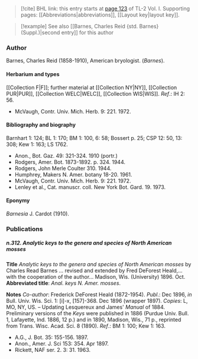 > [!cite] BHL link: this entry starts at [page 123](https://www.biodiversitylibrary.org/item/103414#page/171/mode/1up) of TL-2 Vol. I.
> Supporting pages: [[Abbreviations|abbreviations]], [[Layout key|layout key]].

> [!example] See also [[Barnes, Charles Reid {std. Barnes} (Suppl.)|second entry]] for this author

### Author

Barnes, Charles Reid (1858-1910), American bryologist. (*Barnes*).

#### Herbarium and types

[[Collection F|F]]; further material at [[Collection NY|NY]], [[Collection PUR|PUR]], [[Collection WELC|WELC]], [[Collection WIS|WIS]].
*Ref*.: IH 2: 56.
- McVaugh, Contr. Univ. Mich. Herb. 9: 221. 1972.

#### Bibliography and biography

Barnhart 1: 124; BL 1: 170; BM 1: 100, 6: 58; Bossert p. 25; CSP 12: 50, 13: 308; Kew 1: 163; LS 1762.
- Anon., Bot. Gaz. 49: 321-324. 1910 (portr.)
- Rodgers, Amer. Bot. 1873-1892. p. 324. 1944.
- Rodgers, John Merle Coulter 310. 1944.
- Humphrey, Makers N. Amer. botany 18-20. 1961.
- McVaugh, Contr. Univ. Mich. Herb. 9: 221. 1972.
- Lenley et al., Cat. manuscr. coll. New York Bot. Gard. 19. 1973.

#### Eponymy

*Barnesia* J. Cardot (1910).

### Publications

##### n.312. Analytic keys to the genera and species of North American mosses

**Title**
*Analytic keys to the genera and species of North American mosses* by Charles Read Barnes ... revised and extended by Fred DeForest Heald,... with the cooperation of the author... Madison, Wis. (University) 1896. Oct.
**Abbreviated title**: *Anal. keys N. Amer. mosses*.

**Notes**
*Co-author*: Frederick DeForest Heald (1872-1954).
*Publ*.: Dec 1896, *in* Bull. Univ. Wis. Sci. 1: \[i\]-x, \[157\]-368. Dec 1896 (wrapper 1897).
*Copies*: L, MO, NY, US. – Updating Lesquereux and James' *Manual* of 1884. Preliminary versions of the *Keys* were published in 1886 (Purdue Univ. Bull. 1, Lafayette, Ind. 1886, 12 p.) and in 1890, Madison, Wis., 71 p., reprinted from Trans. Wisc. Acad. Sci. 8 (1890).
*Ref*.: BM 1: 100; Kew 1: 163.
- A.G., J. Bot. 35: 155-156. 1897.
- Anon., Amer. J. Sci 153: 354. Apr 1897.
- Rickett, NAF ser. 2. 3: 31. 1963.

